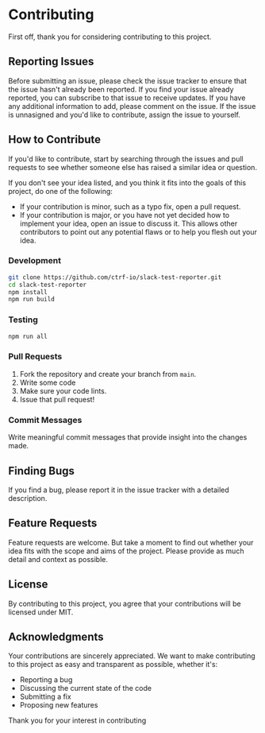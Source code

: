 # Contributing

First off, thank you for considering contributing to this project.

## Reporting Issues

Before submitting an issue, please check the issue tracker to ensure that the issue hasn't already been reported. If you find your issue already reported, you can subscribe to that issue to receive updates. If you have any additional information to add, please comment on the issue. If the issue is unnasigned and you'd like to contribute, assign the issue to yourself.

## How to Contribute

If you'd like to contribute, start by searching through the issues and pull requests to see whether someone else has raised a similar idea or question.

If you don't see your idea listed, and you think it fits into the goals of this project, do one of the following:

- If your contribution is minor, such as a typo fix, open a pull request.
- If your contribution is major, or you have not yet decided how to implement your idea, open an issue to discuss it. This allows other contributors to point out any potential flaws or to help you flesh out your idea.

### Development

```bash
git clone https://github.com/ctrf-io/slack-test-reporter.git
cd slack-test-reporter
npm install
npm run build
```

### Testing

```bash
npm run all
```

### Pull Requests

1. Fork the repository and create your branch from `main`.
2. Write some code
3. Make sure your code lints.
4. Issue that pull request!

### Commit Messages

Write meaningful commit messages that provide insight into the changes made.

## Finding Bugs

If you find a bug, please report it in the issue tracker with a detailed description.

## Feature Requests

Feature requests are welcome. But take a moment to find out whether your idea fits with the scope and aims of the project. Please provide as much detail and context as possible.

## License

By contributing to this project, you agree that your contributions will be licensed under MIT.

## Acknowledgments

Your contributions are sincerely appreciated. We want to make contributing to this project as easy and transparent as possible, whether it's:

- Reporting a bug
- Discussing the current state of the code
- Submitting a fix
- Proposing new features

Thank you for your interest in contributing
